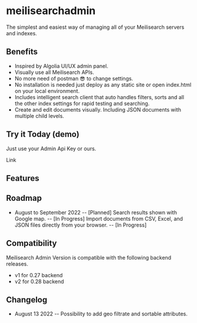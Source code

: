# meilisearchadmin

The simplest and easiest way of managing all of your Meilisearch servers and indexes.

## Benefits 

- Inspired by Algolia UI/UX admin panel.
- Visually use all Meilisearch APIs. 
- No more need of postman 😎 to change settings.
- No installation is needed just deploy as any static site or open index.html on your local environment.
- Includes intelligent search client that auto handles filters, sorts and all the other index settings for rapid testing and searching.
- Create and edit documents visually. Including JSON documents with multiple child levels.  


## Try it Today (demo)

Just use your Admin Api Key or ours.

Link 

## Features 


## Roadmap

- August to September 2022
-- [Planned] Search results shown with Google map.
-- [In Progress] Import documents from CSV, Excel, and JSON files directly from your browser.
-- [In Progress] 

## Compatibility

Meilisearch Admin Version is compatible with the following backend releases.
- v1 for 0.27 backend
- v2 for 0.28 backend

## Changelog

- August 13 2022
-- Possibility to add geo filtrate and sortable attributes.
